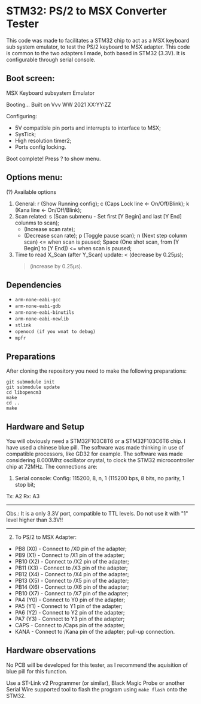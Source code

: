# STM32: PS/2 to MSX Converter Tester

This code was made to facilitates a STM32 chip to act as a MSX keyboard sub system emulator, to test the PS/2 keyboard to MSX adapter.
This code is common to the two adapters I made, both based in STM32 (3.3V). It is configurable through serial console.

## Boot screen:
MSX Keyboard subsystem Emulator

Booting...
Built on Vvv WW 2021 XX:YY:ZZ

Configuring:
- 5V compatible pin ports and interrupts to interface to MSX;
- SysTick;
- High resolution timer2;
- Ports config locking.

Boot complete! Press ? to show menu.

> 

## Options menu:
(?) Available options
1) General:
   r (Show Running config);
   c (Caps Lock line <- On/Off/Blink);
   k (Kana line      <- On/Off/Blink);
2) Scan related:
   s (Scan submenu - Set first [Y Begin] and last [Y End] colunms to scan);
   + (Increase scan rate);
   - (Decrease scan rate);
   p (Toggle pause scan);
   n (Next step colunm scan)                        <= when scan is paused;
   Space (One shot scan, from [Y Begin] to [Y End]) <= when scan is paused;
3) Time to read X_Scan (after Y_Scan) update:
   < (decrease by 0.25μs);
   > (increase by 0.25μs).

> 

## Dependencies

- `arm-none-eabi-gcc`
- `arm-none-eabi-gdb`
- `arm-none-eabi-binutils`
- `arm-none-eabi-newlib`
- `stlink`
- `openocd (if you wnat to debug)`
- `mpfr`

## Preparations

After cloning the repository you need to make the following preparations:

```
git submodule init
git submodule update
cd libopencm3
make
cd ..
make
```

## Hardware and Setup

You will obviously need a STM32F103C8T6 or a STM32F103C6T6 chip. I have used a chinese blue pill. The software was made thinking in use of compatible processors, like GD32 for example. The software was made considering 8.000Mhz oscillator crystal, to clock the STM32 microcontroller chip at 72MHz. The connections are:

1) Serial console:
Config: 115200, 8, n, 1 (115200 bps, 8 bits, no parity, 1 stop bit;

Tx: A2
Rx: A3

*******************************************************************************************************
Obs.: It is a only 3.3V port, compatible to TTL levels. Do not use it with "1" level higher than 3.3V!!
*******************************************************************************************************

2) To PS/2 to MSX Adapter:
- PB8  (X0) - Connect to /X0 pin of the adapter;
- PB9  (X1) - Connect to /X1 pin of the adapter;
- PB10 (X2) - Connect to /X2 pin of the adapter;
- PB11 (X3) - Connect to /X3 pin of the adapter;
- PB12 (X4) - Connect to /X4 pin of the adapter;
- PB13 (X5) - Connect to /X5 pin of the adapter;
- PB14 (X6) - Connect to /X6 pin of the adapter;
- PB10 (X7) - Connect to /X7 pin of the adapter;
- PA4  (Y0) - Connect to Y0 pin of the adapter;
- PA5  (Y1) - Connect to Y1 pin of the adapter;
- PA6  (Y2) - Connect to Y2 pin of the adapter;
- PA7  (Y3) - Connect to Y3 pin of the adapter;
- CAPS - Connect to /Caps pin of the adapter;
- KANA - Connect to /Kana pin of the adapter; pull-up connection.


## Hardware observations

No PCB will be developed for this tester, as I recommend the aquisition of blue pill for this function.

Use a ST-Link v2 Programmer (or similar), Black Magic Probe or another Serial Wire supported tool to flash the program using `make flash` onto the STM32.
